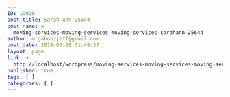 ```yaml
---
ID: 10920
post_title: Sarah Ann 25644
post_name: >
  moving-services-moving-services-moving-services-sarahann-25644
author: mrgabonijeff@gmail.com
post_date: 2018-03-28 01:49:37
layout: page
link: >
  http://localhost/wordpress/moving-services-moving-services-moving-services-sarahann-25644/
published: true
tags: [ ]
categories: [ ]
---
```


